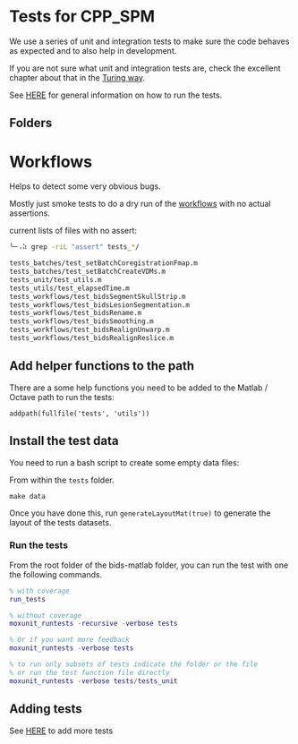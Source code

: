 # Tests for CPP_SPM

We use a series of unit and integration tests to make sure the code behaves as
expected and to also help in development.

If you are not sure what unit and integration tests are, check the excellent
chapter about that in the
[Turing way](https://the-turing-way.netlify.app/reproducible-research/testing.html).

See
[HERE](https://github.com/cpp-lln-lab/.github/blob/main/CONTRIBUTING.md#how-to-run-the-tests)
for general information on how to run the tests.

## Folders

# Workflows

Helps to detect some very obvious bugs.

Mostly just smoke tests to do a dry run of the [workflows](../src/workflows)
with no actual assertions.

<!-- TODO add assertion by using the output of those tests to lock the output in place. -->

current lists of files with no assert:

```bash
╰─⠠⠵ grep -riL "assert" tests_*/

tests_batches/test_setBatchCoregistrationFmap.m
tests_batches/test_setBatchCreateVDMs.m
tests_unit/test_utils.m
tests_utils/test_elapsedTime.m
tests_workflows/test_bidsSegmentSkullStrip.m
tests_workflows/test_bidsLesionSegmentation.m
tests_workflows/test_bidsRename.m
tests_workflows/test_bidsSmoothing.m
tests_workflows/test_bidsRealignUnwarp.m
tests_workflows/test_bidsRealignReslice.m
```

## Add helper functions to the path

There are a some help functions you need to be added to the Matlab / Octave path to
run the tests:

```
addpath(fullfile('tests', 'utils'))
```

## Install the test data

You need to run a bash script to create some empty data files:

From within the `tests` folder.

```
make data
```

Once you have done this, run `generateLayoutMat(true)` to generate the layout of
the tests datasets.

### Run the tests

From the root folder of the bids-matlab folder, you can run the test with one
the following commands.

```matlab
% with coverage
run_tests

% without coverage
moxunit_runtests -recursive -verbose tests

% Or if you want more feedback
moxunit_runtests -verbose tests

% to run only subsets of tests indicate the folder or the file
% or run the test function file directly
moxunit_runtests -verbose tests/tests_unit

```

## Adding tests

See
[HERE](https://github.com/cpp-lln-lab/.github/blob/main/CONTRIBUTING.md#adding-more-tests)
to add more tests
